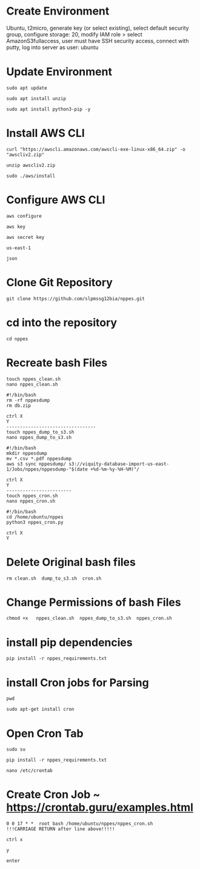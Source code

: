 # Create Environment 
Ubuntu, t2micro, generate key (or select existing), select default security group, configure storage: 20, 
modify IAM role > select AmazonS3fullaccess, user must have SSH security access, connect with putty, log into server as user: ubuntu

# Update Environment 

```
sudo apt update 

sudo apt install unzip

sudo apt install python3-pip -y
```
# Install AWS CLI 
```
curl "https://awscli.amazonaws.com/awscli-exe-linux-x86_64.zip" -o "awscliv2.zip"

unzip awscliv2.zip

sudo ./aws/install
```

# Configure AWS CLI
```
aws configure

aws key

aws secret key

us-east-1

json
```

# Clone Git Repository
```
git clone https://github.com/slpmssg12bia/nppes.git
```
# cd into the repository
```
cd nppes
```
# Recreate bash Files
```
touch nppes_clean.sh
nano nppes_clean.sh

#!/bin/bash
rm -rf nppesdump
rm db.zip

ctrl X
Y
---------------------------------
touch nppes_dump_to_s3.sh
nano nppes_dump_to_s3.sh

#!/bin/bash
mkdir nppesdump
mv *.csv *.pdf nppesdump
aws s3 sync nppesdump/ s3://viquity-database-import-us-east-1/Jobs/nppes/nppesdump-"$(date +%d-%m-%y-%H-%M)"/

ctrl X
Y
------------------------
touch nppes_cron.sh
nano nppes_cron.sh

#!/bin/bash
cd /home/ubuntu/nppes
python3 nppes_cron.py

ctrl X
Y
```
# Delete Original bash files
```
rm clean.sh  dump_to_s3.sh  cron.sh
```

# Change Permissions of bash Files
```
chmod +x   nppes_clean.sh  nppes_dump_to_s3.sh  nppes_cron.sh
```

# install pip dependencies
```
pip install -r nppes_requirements.txt 
```
# install Cron jobs for Parsing
```
pwd

sudo apt-get install cron
```
# Open Cron Tab
```
sudo su

pip install -r nppes_requirements.txt 

nano /etc/crontab
```
# Create Cron Job ~ https://crontab.guru/examples.html
```
0 0 17 * *  root bash /home/ubuntu/nppes/nppes_cron.sh
!!!CARRIAGE RETURN after line above!!!!!

ctrl x

y

enter
```
